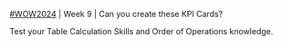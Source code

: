 [#WOW2024](https://workout-wednesday.com/2024w9tab/) | Week 9 | Can you create these KPI Cards?


Test your Table Calculation Skills and Order of Operations knowledge.
